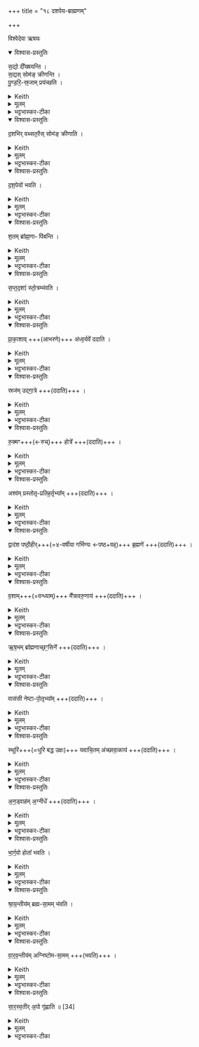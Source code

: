 +++
title = "१८ दशपेय-ब्राह्मणम्"

+++

विश्वेदेवा ऋषयः

<details open><summary>विश्वास-प्रस्तुतिः</summary>

स॒द्यो दी᳚ख्षयन्ति ।   
स॒द्यस् सोम॑ङ् क्रीणन्ति ।  
पु॒ण्ड॒रि॒-स्र॒जाम् प्रय॑च्छति ।  
</details>

<details><summary>Keith</summary>

On the same day they consecrate, on the same day they buy the Soma. He presents a lotus wreath. 
</details>


<details><summary>मूलम्</summary>

स॒द्यो दी᳚ख्षयन्ति ।   
स॒द्यस्सोम॑ङ्क्रीणन्ति ।  
पु॒ण्ड॒रि॒स्र॒जाम्प्र य॑च्छति ।  
</details>

<details><summary>भट्टभास्कर-टीका</summary>

1अथ दशपेयस्य तन्त्रविशेषान् कांश्चिद्विदधाति - सद्यो दीक्षयन्तीत्यादि ॥ सद्यस्समानेह्नि । 'सद्यःपरुत्' इति निपात्यते । दीक्षाया यद्भवति, सोमक्रयस्य च यद्भवति सर्वं समानेह्नि कुर्यात् । अशक्यं लुप्यते, शक्यं क्रियते।

एतदुक्तं भवति - एका दीक्षा, तिस्र उपसदः । तत्र द्वादश्यां वारुणयागानन्तरं दशपेयेन दीक्षा इत्यादि प्रथमोपसदं तदहरेव कुर्युरिति । सोमपरिवेषणं परिलुप्यते । दीक्षणीयां कृत्वा वपनदन्तधावनतूष्णींस्नानानि क्रियन्ते । 'आपो अस्मान्' इति स्नानमारभ्य यदपवदितव्यं तस्य स्थाने श्रुतिरेवापवादं विदधाति - पुण्डरिस्रजामीति । पुण्डरीकं पद्मम् । छान्दसो वर्णविकारः, पर्यायान्तरं वा । द्वादशपुणडरीकां स्रजं प्रतिमुञ्चते यजमानस्य शरीरे बध्नाति तूष्णीम् । 'अच्' इति योगविभागात्समासान्तः । 'अङ्गिरसस्सुवर्गं लोकं यन्तः । अप्सु दीक्षान्तपसी प्रावेशयन् । तत्पुण्डरीकमभवत्' इत्यादि ब्राह्मणम्, 'अथास्मै क्षौममहतं' इत्यादि आसनीहारप्रस्थापनदीक्षात् । दीक्षाव्रतं प्रायणीयक्रियया क्रियते । 'प्रायणीयाया ध्रौवादष्टौ' इत्यादेः 'तत्सा गृहेषु निदधाति' इत्यन्तस्य लोपः । अभिषेचनीय एव दशपेयार्थं विक्रयस्य कृतत्वात् 'देवसूर्य' इत्यादि 'प्रजाभ्यस्त्वा ' इत्यन्तो लुप्यते ; पूर्वक्रीतत्वात् ॥
</details>

<details open><summary>विश्वास-प्रस्तुतिः</summary>

द॒शभि॑र् वथ्सत॒रैस् सोम॑ङ् क्रीणाति ।
</details>

<details><summary>Keith</summary>

He buys the Soma with (10) calves. 
</details>


<details><summary>मूलम्</summary>

द॒शभि॑र्वथ्सत॒रैस्सोम॑ङ्क्रीणाति ।
</details>

<details><summary>भट्टभास्कर-टीका</summary>

2अथ क्रमखीशेपमाह - दशभिर्वत्सतैरिति ॥ पूर्वमेव क्रीतं पुरोहितगृहं गतं सोमं फलेन सहाहत्य 'क्षौमेण वाससोपसङ्गृह्य' इत्यादि विस्रंसनान्तं कृत्वा सोमविक्रयेण प्रदाय दशभिर्वत्सतरैः क्रीणाति । द्वितीयं वयः प्राप्नुवन्तो वत्सतराः । 'वत्सोक्षाश्व' इति ष्टरच् । दश वत्सतरान् सोमविक्रयिणे दक्षिणां दत्वा 'अस्मे ज्योतिः' इत्यादि कृत्वाऽऽदत्ते सोमम् । 'मित्रो न एहि' इत्यादि लुप्यते । 'वनेषु व्यन्तरिक्षम्' इत्यादि कुर्यात् । ततो हस्तेन राज्ञो नयनमाप्राग्वंशात् । प्राग्वंशसमीपे यत्र कुत्रचित् सोमफले स्थापयित्वाऽऽतिथ्यं कुर्यात् । आतिथ्यान्तरं सौर्येण चरुणेष्ट्वा पौर्वाह्णिकीभ्यां प्रवर्ग्योपसद्भ्यां प्रचर्य, तदहरेवापराह्णिकीभ्यां प्रचर्य विरामः ; एवं प्रथमोपसदन्तमहस्सन्तिष्ठते ।
</details>

<details open><summary>विश्वास-प्रस्तुतिः</summary>

द॒श॒पेयो॑ भवति ।  
</details>

<details><summary>Keith</summary>

There is a drink for ten. 
</details>


<details><summary>मूलम्</summary>

द॒श॒पेयो॑ भवति ।  
</details>

<details><summary>भट्टभास्कर-टीका</summary>

दशपेयो भवतीति । एकैकस्मिन् चमसे दशदश ब्राह्मणास्सोमं पिबान्ति यस्मिन् स दशपेयः । अधिकरणे 'अचो यत्' इति यत्, 'ईद्यति' इतीत्वं, कृदुत्तरपदप्रकृतिस्वरत्वे 'यतो नावः' इत्याद्युदात्तत्वम्, सप्तपर्णादिवद्वीप्साद्यर्थलाभः । पात्रसंसादनकाले प्राकृतेभ्योतिरिक्ता दश चमसाः प्रयोक्तव्याः, उन्नयनकाले चोन्नेतव्या इति ।
</details>

<details open><summary>विश्वास-प्रस्तुतिः</summary>

श॒तम् ब्रा᳚ह्म॒णाᳶ पि॑बन्ति ।
</details>

<details><summary>Keith</summary>

A hundred Brahmans drink. 
</details>

<details><summary>मूलम्</summary>

श॒तम्ब्रा᳚ह्म॒णाᳶ पि॑बन्ति ।
</details>

<details><summary>भट्टभास्कर-टीका</summary>

शतं ब्राह्मणाः पिबन्तीति । यत एवं चमसेचमसे दशदश ब्राह्मणः पिबन्ति, तस्मात्संहत्य शतं सोमस्य पातारस्सन्तीत्यर्थः ।  

एतेन दशपेयार्थे वीप्सां द्योतयति । ब्राह्मणग्रहणं विशिष्टब्राह्मणपरिग्रहार्थम् । तेन सोमयाजिनः आदशमात्पुरुषादविच्छिन्नसोमपीथाः विद्यावन्तस्त्रैविद्यवृद्धा वा मीमांसादिशास्त्राभियुक्ता वाकोवाक्येतिहासादिपुराणादिज्ञाः कृछ्रचान्द्रायणादितपोनिष्ठाः पवित्रार्थेष्टियज्ञक्रतूनामाहर्तारश्च ब्राह्मणाः पातारो वेदितव्याः ।
</details>

<details open><summary>विश्वास-प्रस्तुतिः</summary>

स॒प्त॒द॒शꣵं  स्तो॒त्रम्भ॑वति ।
</details>

<details><summary>Keith</summary>

The Stotra is the Saptadaśa. 
</details>


<details><summary>मूलम्</summary>

स॒प्त॒द॒शꣵं  स्तो॒त्रम्भ॑वति ।
</details>

<details><summary>भट्टभास्कर-टीका</summary>

सप्तदशं स्तोत्रं भवतीति । सप्तदशस्तोत्रीयाः परिमाणमस्य सप्तदशम् । इदमेव स्तोत्रं स्तोमो भवति । अनुब्राह्मणं च भवति 'सप्तदशो दशपेयः' इति ॥
</details>

<details open><summary>विश्वास-प्रस्तुतिः</summary>

प्रा॒का॒शाव् +++(आभरणे)+++ अ॑ध्व॒र्यवे᳚ ददाति ।
</details>

<details><summary>Keith</summary>

The two ornaments he gives to the Adhvaryu, 
</details>


<details><summary>मूलम्</summary>

प्रा॒का॒शाव॑ध्व॒र्यवे᳚ ददाति ।
</details>

<details><summary>भट्टभास्कर-टीका</summary>

3प्राकाशावित्यादि ॥ सौवर्णं दर्पणद्वयमध्वर्यवे ददाति । प्रकाशन्तेऽत्र रूपाणीति प्रकाशः । अधिकरणे घङ्, 'उपसर्गस्य घञ्यमनुष्ये' इति दीर्घश्छान्दसो वा, थाथादिनोत्तरपदान्तोदात्तत्वम् ।
</details>

<details open><summary>विश्वास-प्रस्तुतिः</summary>

स्रज॑म् उद्गा॒त्रे  +++(ददाति)+++ ।
</details>

<details><summary>Keith</summary>

the garland to the Udgatr, 
</details>

<details><summary>मूलम्</summary>

स्रज॑मुद्गा॒त्रे  +++(ददाति)+++ ।
</details>

<details><summary>भट्टभास्कर-टीका</summary>

स्रजमित्यादि । अत्रापि हिरण्यस्रजमुद्गात्रे ददाति ।
</details>

<details open><summary>विश्वास-प्रस्तुतिः</summary>

रु॒क्मꣳ+++(←रुच्)+++ होत्रे᳚   +++(ददाति)+++ ।
</details>

<details><summary>Keith</summary>

the round ornament to the Hotr, 
</details>

<details><summary>मूलम्</summary>

रु॒क्मꣳ होत्रे᳚   +++(ददाति)+++ ।
</details>

<details><summary>भट्टभास्कर-टीका</summary>

रुक्ममिति । रुक्मं रुचकम् । हिरण्यमिति केचित् ।
</details>

<details open><summary>विश्वास-प्रस्तुतिः</summary>

अश्व॑म् प्रस्तोतृ-प्रतिह॒र्तृभ्या᳚म्  +++(ददाति)+++ ।
</details>

<details><summary>Keith</summary>

a horse to the Prastotr and Pratihartr, 
</details>

<details><summary>मूलम्</summary>

अश्व॑म्प्रस्तोतृप्रतिह॒र्तृभ्या᳚म्  +++(ददाति)+++ ।
</details>

<details><summary>भट्टभास्कर-टीका</summary>

अश्वमिति गतम् ।
</details>

<details open><summary>विश्वास-प्रस्तुतिः</summary>

द्वाद॑श पष्ठौ॒हीर्+++(=४-वर्षीया गर्भिण्यः ←पष्ठ+वह्)+++ ब्र॒ह्मणे॑  +++(ददाति)+++ ।
</details>

<details><summary>Keith</summary>

twelve heifers to the Brahman, 
</details>


<details><summary>मूलम्</summary>

द्वाद॑श पष्ठौ॒हीर्ब्र॒ह्मणे॑  +++(ददाति)+++ ।
</details>

<details><summary>भट्टभास्कर-टीका</summary>

द्वादशेति । चतुर्वर्षास्स्त्रीगवीः । पष्ठं वहन्तीति 'वहेश्च' इति ण्विः, 'वाहः' इति ङीष्, 'वाह ऊठ्' 'एत्येधत्यूठ्सु' इति वृद्धिः । द्वौ च दश च द्वादश । 'अष्टनस्सङ्ख्यायाम्' इत्यात्वम्, 'सङ्ख्या' इति पूर्वपदप्रकृतिस्वरत्वम् ।

</details>
<details open><summary>विश्वास-प्रस्तुतिः</summary>

व॒शाम्+++(=वन्ध्याम्)+++ मै᳚त्रावरु॒णाय॑  +++(ददाति)+++ ।
</details>

<details><summary>Keith</summary>

a cow to the Maitravaruna, 
</details>


<details><summary>मूलम्</summary>

व॒शाम्मै᳚त्रावरु॒णाय॑  +++(ददाति)+++ ।
</details>

<details><summary>भट्टभास्कर-टीका</summary>

वशा वन्ध्या ।
</details>

<details open><summary>विश्वास-प्रस्तुतिः</summary>

ऋ॒ष॒भम् ब्रा᳚ह्मणाच्छ॒ꣳ॒सिने᳚   +++(ददाति)+++ ।
</details>

<details><summary>Keith</summary>

a bull to the Brahmanacchansin, 
</details>


<details><summary>मूलम्</summary>

ऋ॒ष॒भम्ब्रा᳚ह्मणाच्छ॒ꣳ॒सिने᳚   +++(ददाति)+++ ।
</details>

<details><summary>भट्टभास्कर-टीका</summary>

ऋषभः खेलगतिः । ब्राह्मणादाहृत्य शंसति ब्राह्मणानि शंसति वा ब्राह्मणाच्छंसीति । 'सुप्यजातौ णिनिः', 'ब्राह्मणाच्छंसिन उपसङ्ख्यानम्' इति पञ्चम्या अलुक् । पक्षान्तरे छान्दसोदुगागमः ।
</details>

<details open><summary>विश्वास-प्रस्तुतिः</summary>

वास॑सी नेष्टा-पो॒तृभ्या᳚म्  +++(ददाति)+++ ।
</details>

<details><summary>Keith</summary>

garments to the Nestr and Potr, 
</details>


<details><summary>मूलम्</summary>

वास॑सी नेष्टापो॒तृभ्या᳚म्  +++(ददाति)+++ ।
</details>

<details><summary>भट्टभास्कर-टीका</summary>

नेष्टा च पोता च नेष्टापोतारौ । 'आनङृतो द्वन्द्वे' इत्यानङ् ।
</details>

<details open><summary>विश्वास-प्रस्तुतिः</summary>

स्थूरि॑+++(=धुरि बद्ध उक्षः)+++ यवाचि॒तम् अ॑च्छावा॒काय॑   +++(ददाति)+++ ।
</details>

<details><summary>Keith</summary>

a wagon drawn by one ox laden with barley to the Achavaka, 
</details>


<details><summary>मूलम्</summary>

स्थूरि॑ यवाचि॒तम॑च्छावा॒काय॑   +++(ददाति)+++ ।
</details>

<details><summary>भट्टभास्कर-टीका</summary>

स्थूरीति । स्थूरिः पष्ठवाट् । तत्साधर्म्याद्गोयुक्तो रथ उच्यते । यवाचितं यवा अस्मिन्नचीयन्ते यवैर्वा आचितमिति शकटमुच्यते । 'संज्ञायामनाचितादीनाम्' इत्युत्तरपदान्तोदात्तत्वं व्यत्ययेन प्रवर्तते । अच्छाभिमुख्येन ब्रवीतीत्यच्छावाकः । 'हलश्च' इति संज्ञायां घञ्, छान्दसो दीर्घः ।
</details>

<details open><summary>विश्वास-प्रस्तुतिः</summary>

अ॒न॒ड्वाह॑म् अ॒ग्नीधे᳚  +++(ददाति)+++ ।
</details>

<details><summary>Keith</summary>

a draught ox to the Agnidh. 
</details>


<details><summary>मूलम्</summary>

अ॒न॒ड्वाह॑म॒ग्नीधे᳚  +++(ददाति)+++ ।
</details>

<details><summary>भट्टभास्कर-टीका</summary>

अनड्वाहमिति । अनो वहतीत्यनड्वान् । पृषोदरादिः । अग्निमिन्ध इत्यग्नीत् ।
</details>

<details open><summary>विश्वास-प्रस्तुतिः</summary>

भा॒र्ग॒वो होता᳚ भवति  ।
</details>

<details><summary>Keith</summary>

The Hotr is a Bhargava;
</details>

<details><summary>मूलम्</summary>

भा॒र्ग॒वो होता᳚ भवति  ।
</details>

<details><summary>भट्टभास्कर-टीका</summary>

भार्गव इति । ऋत्विग्वरण एव भार्गवः भृगोरपत्यं तत्र वरितव्यः । श्रायन्तीयमिति ।
</details>

<details open><summary>विश्वास-प्रस्तुतिः</summary>

श्रा॒य॒न्तीय॑म् ब्रह्म-सा॒मम् भ॑वति ।
</details>

<details><summary>Keith</summary>

the Saman of the Brahman is the Śrayantiya; 
</details>


<details><summary>मूलम्</summary>

श्रा॒य॒न्तीय॑म्ब्रह्मसा॒मम्भ॑वति ।
</details>

<details><summary>भट्टभास्कर-टीका</summary>

ब्रह्मस्साम ब्रह्मसामम् । पूर्ववदच् । श्रायन्तीयं भवति 'श्रायन्त सूर्यम्' इत्यस्यामृचि गेयं भवति । श्रायन्तशब्दोस्मिन्नस्तीति श्रायन्तीयं साम । 'मतौ छस्सूक्तसाम्नोः' इति छः ।
</details>

<details open><summary>विश्वास-प्रस्तुतिः</summary>

वा॒र॒व॒न्तीय॑म् अग्निष्टोम-सा॒मम्  +++(भवति)+++ ।
</details>

<details><summary>Keith</summary>

the Agnistoma Saman is the Varavantiya. 
</details>


<details><summary>मूलम्</summary>

वा॒र॒व॒न्तीय॑मग्निष्टोमसा॒मम्  +++(भवति)+++ ।
</details>

<details><summary>भट्टभास्कर-टीका</summary>

वारवन्तीयमिति । अग्निष्टोमस्य सामाग्निष्टोमसामं, येनाग्निष्टोमस्सन्तिष्ठते । पूर्ववदच् । तद्वारवन्तीयं भवति । 'अश्वं नत्वा वारवन्तम्' इत्यस्यामृचि गेयं भवति । वारवन्तमित्यस्मात्पूर्ववन्मत्वर्थे छः ।
</details>

<details open><summary>विश्वास-प्रस्तुतिः</summary>

सा॒र॒स्व॒तीर् अ॒पो गृ॑ह्णाति ॥ [34]
</details>

<details><summary>Keith</summary>

He takes water of the Sarasvati.
</details>


<details><summary>मूलम्</summary>

सा॒र॒स्व॒तीर॒पो गृ॑ह्णाति ॥ [34]
</details>

<details><summary>भट्टभास्कर-टीका</summary>

सारस्वतीरिति । सरस्वतीनाम नदी । तदीया अपो वसतीवरीर्गृह्णाति, यदा सरस्वत्यास्समीपे यजते । इतरथा सरस्वतीजलमाहृत्य बहुयाजिकुम्भस्थं गृह्णातीत्याहुः । 'ऊडिदम्' इत्यद्भ्यो द्वितीयाया उदात्तत्वम् ॥

इत्यष्टमेष्टादशोनुवाकः ॥  
</details>
